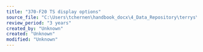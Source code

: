 ```yaml
---
title: "370-F20 TS display options"
source_file: "C:\Users\tchernen\handbook_docx\4_Data_Repository\terrys\370 data handling best practices\370-F20 TS display options.pdf"
review_period: "3 years"
created_by: "Unknown"
created: "Unknown"
modified: "Unknown"
---
```


